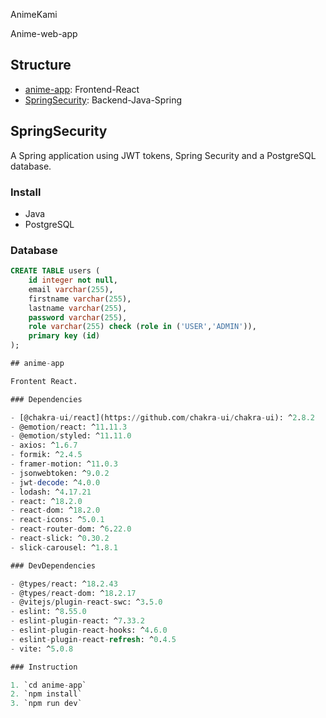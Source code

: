 AnimeKami

Anime-web-app

## Structure

- [anime-app](./anime-app): Frontend-React
- [SpringSecurity](./SpringSecurity): Backend-Java-Spring

## SpringSecurity

A Spring application using JWT tokens, Spring Security and a PostgreSQL database.

### Install

- Java
- PostgreSQL

### Database

```sql
CREATE TABLE users (
    id integer not null,
    email varchar(255),
    firstname varchar(255),
    lastname varchar(255),
    password varchar(255),
    role varchar(255) check (role in ('USER','ADMIN')),
    primary key (id)
);

## anime-app

Frontent React.

### Dependencies

- [@chakra-ui/react](https://github.com/chakra-ui/chakra-ui): ^2.8.2
- @emotion/react: ^11.11.3
- @emotion/styled: ^11.11.0
- axios: ^1.6.7
- formik: ^2.4.5
- framer-motion: ^11.0.3
- jsonwebtoken: ^9.0.2
- jwt-decode: ^4.0.0
- lodash: ^4.17.21
- react: ^18.2.0
- react-dom: ^18.2.0
- react-icons: ^5.0.1
- react-router-dom: ^6.22.0
- react-slick: ^0.30.2
- slick-carousel: ^1.8.1

### DevDependencies

- @types/react: ^18.2.43
- @types/react-dom: ^18.2.17
- @vitejs/plugin-react-swc: ^3.5.0
- eslint: ^8.55.0
- eslint-plugin-react: ^7.33.2
- eslint-plugin-react-hooks: ^4.6.0
- eslint-plugin-react-refresh: ^0.4.5
- vite: ^5.0.8

### Instruction

1. `cd anime-app`
2. `npm install`
3. `npm run dev`



